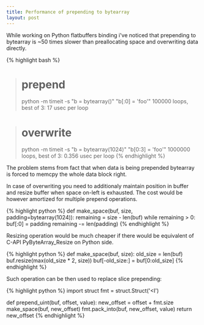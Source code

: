 ```yaml
---
title: Performance of prepending to bytearray
layout: post
---
```


While working on Python flatbuffers binding i've noticed that prepending to bytearray is ~50 times slower than preallocating space and overwriting data directly.

{% highlight bash %}
> # prepend
> python -m timeit -s "b = bytearray()" "b[:0] = 'foo'"
100000 loops, best of 3: 17 usec per loop

> # overwrite
> python -m timeit -s "b = bytearray(1024)" "b[0:3] = 'foo'"
1000000 loops, best of 3: 0.356 usec per loop
{% endhighlight %}

The problem stems from fact that when data is being prepended bytearray is forced to memcpy the whole data block right.

In case of overwriting you need to additionaly maintain position in buffer and resize buffer when space on-left is exhausted.
The cost would be however amortized for multiple prepend operations.

{% highlight python %}
def make_space(buf, size, padding=bytearray(1024)):
    remaining = size - len(buf)
    while remaining > 0:
        buf[:0] = padding
        remaining -= len(padding)
{% endhighlight %}

Resizing operation would be much cheaper if there would be equivalent of C-API PyByteArray_Resize on Python side.

{% highlight python %}
def make_space(buf, size):
   old_size = len(buf)
   buf.resize(max(old_size * 2, size))
   buf[-old_size:] = buf[0:old_size]
{% endhighlight %}

Such operation can be then used to replace slice prepending:

{% highlight python %}
import struct
fmt = struct.Struct('<I')


def prepend_uint(buf, offset, value):
    new_offset = offset + fmt.size
    make_space(buf, new_offset)
    fmt.pack_into(buf, new_offset, value)
    return new_offset
{% endhighlight %}

